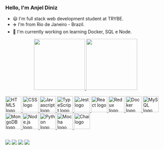 ### Hello, I'm Anjel Diniz

- 😃 I'm full stack web development student at TRYBE.
- ✈️ I'm from Rio de Janeiro - Brazil.</li>
- 📜 I'm currently working on learning Docker, SQL e Node.
  
<div align="center">
  <a href="https://github.com/anjeldiniz">
  <img height="160em" src="https://github-readme-stats.vercel.app/api?username=anjeldiniz&show_icons=true&theme=dracula&include_all_commits=true&count_private=true"/>
  <img height="160em" src="https://github-readme-stats.vercel.app/api/top-langs/?username=anjeldiniz&layout=compact&langs_count=7&theme=dracula"/>
</div>
<div style="display: inline_block"><br>
<img src="https://cdn.worldvectorlogo.com/logos/html-1.svg" alt="HTML5 logo" width="50px" height="50px" /> <img src="https://cdn.worldvectorlogo.com/logos/css-3.svg" alt="CSS logo" width="50px" height="50px" /> <img src="https://cdn.worldvectorlogo.com/logos/logo-javascript.svg" alt="Javascript logo" width="50px" height="50px" /> <img src="https://cdn.worldvectorlogo.com/logos/typescript.svg" alt="TypeScript logo" width="50px" height="50px" /> <img src="https://cdn.worldvectorlogo.com/logos/jest-2.svg" alt="Jest logo" width="50px" height="50px" /> <img src="https://cdn.worldvectorlogo.com/logos/react-2.svg" alt="React logo" width="50px" height="50px" /> <img src="https://cdn.worldvectorlogo.com/logos/redux.svg" alt="Redux logo" width="50px" height="50px" /> <img src="https://cdn.worldvectorlogo.com/logos/docker.svg" alt="Docker logo" width="50px" height="50px" /> <img src="https://cdn.worldvectorlogo.com/logos/mysql-6.svg" alt="MySQL logo" width="50px" height="50px" /> <img src="https://cdn.worldvectorlogo.com/logos/mongodb-icon-1.svg" alt="MongoDB logo" width="50px" height="50px" /> <img src="https://cdn.worldvectorlogo.com/logos/nodejs-1.svg" alt="Node.js logo" width="50px" height="50px" /> <img src="https://cdn.worldvectorlogo.com/logos/python-5.svg" alt="Python logo" width="50px" height="50px" /> <img src="https://cdn.worldvectorlogo.com/logos/mocha-1.svg" alt="Mocha logo" width="50px" height="50px" /> <img src="https://cdn.worldvectorlogo.com/logos/chai.svg" alt="Chai logo" width="50px" height="50px" />
</div>
 
  ##
 
<div> 
  <a href="https://instagram.com/anjeldinizz" target="_blank"><img src="https://img.shields.io/badge/-Instagram-%23E4405F?style=for-the-badge&logo=instagram&logoColor=white" target="_blank"></a>
 <a href="https://discord.gg/anjeldiniz" target="_blank"><img src="https://img.shields.io/badge/Discord-7289DA?style=for-the-badge&logo=discord&logoColor=white" target="_blank"></a> 
  <a href = "mailto:anjeldiniz@gmail.com"><img src="https://img.shields.io/badge/-Gmail-%23333?style=for-the-badge&logo=gmail&logoColor=white" target="_blank"></a>
  <a href="https://www.linkedin.com/in/anjel-diniz-215347b4" target="_blank"><img src="https://img.shields.io/badge/-LinkedIn-%230077B5?style=for-the-badge&logo=linkedin&logoColor=white" target="_blank"></a> 
</div>
